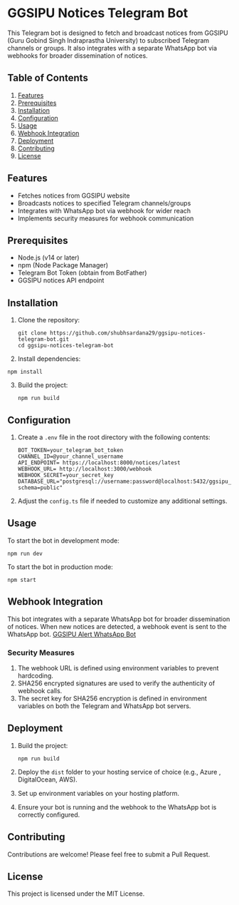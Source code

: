 # GGSIPU Notices Telegram Bot

This Telegram bot is designed to fetch and broadcast notices from GGSIPU (Guru Gobind Singh Indraprastha University) to subscribed Telegram channels or groups. It also integrates with a separate WhatsApp bot via webhooks for broader dissemination of notices.

## Table of Contents

1. [Features](#features)
2. [Prerequisites](#prerequisites)
3. [Installation](#installation)
4. [Configuration](#configuration)
5. [Usage](#usage)
6. [Webhook Integration](#webhook-integration)
7. [Deployment](#deployment)
8. [Contributing](#contributing)
9. [License](#license)

## Features

- Fetches notices from GGSIPU website
- Broadcasts notices to specified Telegram channels/groups
- Integrates with WhatsApp bot via webhook for wider reach
- Implements security measures for webhook communication

## Prerequisites

- Node.js (v14 or later)
- npm (Node Package Manager)
- Telegram Bot Token (obtain from BotFather)
- GGSIPU notices API endpoint

## Installation

1. Clone the repository:
   ```
   git clone https://github.com/shubhsardana29/ggsipu-notices-telegram-bot.git
   cd ggsipu-notices-telegram-bot
   ```
2. Install dependencies:
  ```
  npm install
  ```
3. Build the project:
   ```
   npm run build
    ```
## Configuration

1. Create a `.env` file in the root directory with the following contents:
   ```
   BOT_TOKEN=your_telegram_bot_token
   CHANNEL_ID=@your_channel_username
   API_ENDPOINT= https://localhost:8000/notices/latest
   WEBHOOK_URL= http://localhost:3000/webhook
   WEBHOOK_SECRET=your_secret_key
   DATABASE_URL="postgresql://username:password@localhost:5432/ggsipu_notices?schema=public"
   ```
2. Adjust the `config.ts` file if needed to customize any additional settings.

## Usage

To start the bot in development mode:
```
npm run dev
```
To start the bot in production mode:
```
npm start
```

## Webhook Integration

This bot integrates with a separate WhatsApp bot for broader dissemination of notices. When new notices are detected, a webhook event is sent to the WhatsApp bot.
[GGSIPU Alert WhatsApp Bot](https://github.com/shubhsardana29/whatsapp-bot-server)

### Security Measures

1. The webhook URL is defined using environment variables to prevent hardcoding.
2. SHA256 encrypted signatures are used to verify the authenticity of webhook calls.
3. The secret key for SHA256 encryption is defined in environment variables on both the Telegram and WhatsApp bot servers.

## Deployment

1. Build the project:
   ```
   npm run build
   ```
2. Deploy the `dist` folder to your hosting service of choice (e.g., Azure , DigitalOcean, AWS).

3. Set up environment variables on your hosting platform.

4. Ensure your bot is running and the webhook to the WhatsApp bot is correctly configured.

## Contributing

Contributions are welcome! Please feel free to submit a Pull Request.

## License

This project is licensed under the MIT License.


